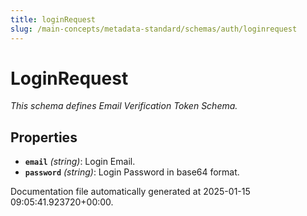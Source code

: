 ```yaml
---
title: loginRequest
slug: /main-concepts/metadata-standard/schemas/auth/loginrequest
---
```


# LoginRequest

*This schema defines Email Verification Token Schema.*

## Properties

- **`email`** *(string)*: Login Email.
- **`password`** *(string)*: Login Password in base64 format.


Documentation file automatically generated at 2025-01-15 09:05:41.923720+00:00.
